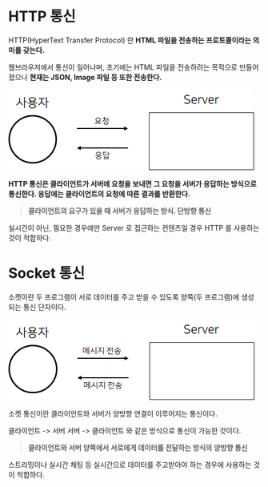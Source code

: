 # HTTP 통신
HTTP(HyperText Transfer Protocol) 란 <b>HTML 파일을 전송하는 프로토콜이라는 의미를 갖는다.</b>

웹브라우저에서 통신이 일어나며, 초기에는 HTML 파일을 전송하려는 목적으로 만들어졌으나 <b>현재는 JSON, Image 파일 등 또한 전송한다.</b>

<img src="../Image/HTTP-통신방식.png">

<b>HTTP 통신은 클라이언트가 서버에 요청을 보내면 그 요청을 서버가 응답하는 방식으로 통신한다.
응답에는 클라이언트의 요청에 따른 결과를 반환한다.</b>

> <b>클라이언트의 요구가 있을 때 서버가 응답하는 방식. 단방향 통신</b>

실시간이 아닌, 필요한 경우에만 Server 로 접근하는 컨텐츠일 경우 HTTP 를 사용하는 것이 적합하다.


# Socket 통신
소켓이란 두 프로그램이 서로 데이터를 주고 받을 수 있도록 양쪽(두 프로그램)에 생성되는 통신 단자이다.

<img src="../Image/Socket-통신방식.png">

소켓 통신이란 클라이언트와 서버가 양방향 연결이 이루어지는 통신이다.

클라이언트 -> 서버
서버 -> 클라이언트
와 같은 방식으로 통신이 가능한 것이다.

> <b>클라이언트와 서버 양쪽에서 서로에게 데이터를 전달하는 방식의 양방향 통신</b>

스트리밍이나 실시간 채팅 등 실시간으로 데이터를 주고받아야 하는 경우에 사용하는 것이 적합하다.